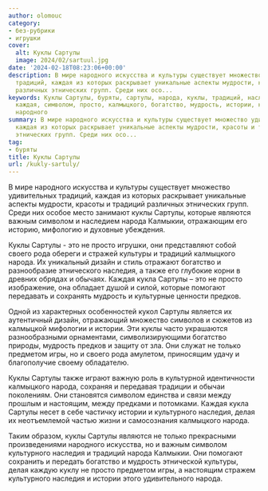 ```yaml
---
author: olomouc
category:
- без-рубрики
- игрушки
cover:
  alt: Куклы Сартулы
  image: 2024/02/sartuul.jpg
date: '2024-02-18T08:23:06+00:00'
description: В мире народного искусства и культуры существует множество удивительных
  традиций, каждая из которых раскрывает уникальные аспекты мудрости, красоты и традиций
  различных этнических групп. Среди них осо...
keywords: Куклы Сартулы, буряты, сартулы, народа, куклы, традиций, наследия, культуры,
  каждая, символом, просто, калмыцкого, богатство, мудрость, истории, культурного,
  народного
summary: В мире народного искусства и культуры существует множество удивительных традиций,
  каждая из которых раскрывает уникальные аспекты мудрости, красоты и традиций различных
  этнических групп. Среди них осо...
tag:
- буряты
title: Куклы Сартулы
url: /kukly-sartuly/
---
```


В мире народного искусства и культуры существует множество удивительных традиций, каждая из которых раскрывает уникальные аспекты мудрости, красоты и традиций различных этнических групп. Среди них особое место занимают куклы Сартулы, которые являются важным символом и наследием народа Калмыкии, отражающим его историю, мифологию и духовные убеждения.

Куклы Сартулы \- это не просто игрушки, они представляют собой своего рода обереги и стражей культуры и традиций калмыцкого народа. Их уникальный дизайн и стиль отражают богатство и разнообразие этнического наследия, а также его глубокие корни в древних обрядах и обычаях. Каждая кукла Сартулы – это не просто изображение, она обладает душой и силой, которые помогают передавать и сохранять мудрость и культурные ценности предков.

Одной из характерных особенностей кукол Сартулы является их аутентичный дизайн, отражающий множество символов и сюжетов из калмыцкой мифологии и истории. Эти куклы часто украшаются разнообразными орнаментами, символизирующими богатство природы, мудрость предков и защиту от зла. Они служат не только предметом игры, но и своего рода амулетом, приносящим удачу и благополучие своему обладателю.

Куклы Сартулы также играют важную роль в культурной идентичности калмыцкого народа, сохраняя и передавая традиции и обычаи поколениям. Они становятся символом единства и связи между прошлым и настоящим, между предками и потомками. Каждая кукла Сартулы несет в себе частичку истории и культурного наследия, делая их неотъемлемой частью жизни и самосознания калмыцкого народа.

Таким образом, куклы Сартулы являются не только прекрасными произведениями народного искусства, но и важным символом культурного наследия и традиций народа Калмыкии. Они помогают сохранить и передать богатство и мудрость этнической культуры, делая каждую куклу не просто предметом игры, а настоящим стражем культурного наследия и истории этого удивительного народа.